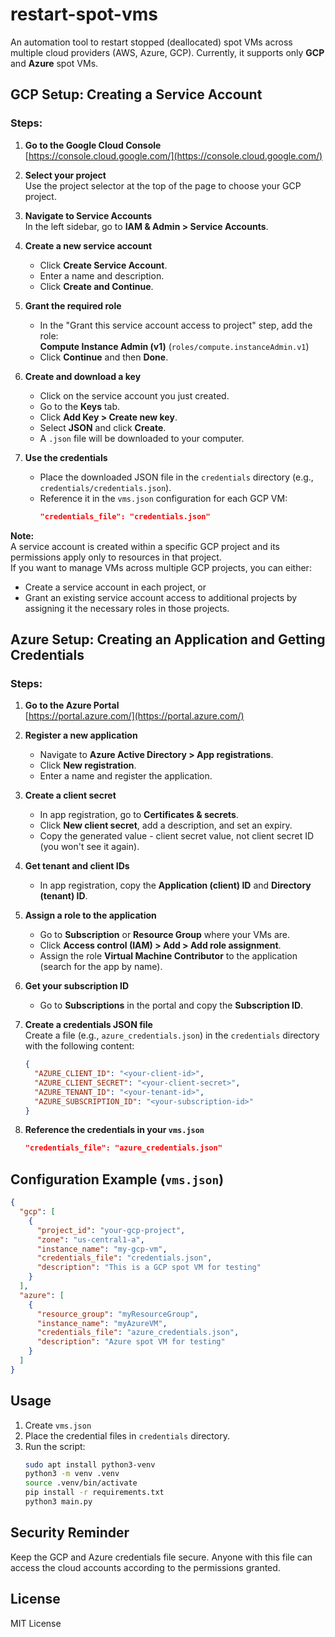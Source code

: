# restart-spot-vms

An automation tool to restart stopped (deallocated) spot VMs across multiple cloud providers (AWS, Azure, GCP). Currently, it supports only **GCP** and **Azure** spot VMs.

## GCP Setup: Creating a Service Account

### Steps:

1. **Go to the Google Cloud Console**  
   [https://console.cloud.google.com/](https://console.cloud.google.com/)

2. **Select your project**  
   Use the project selector at the top of the page to choose your GCP project.

3. **Navigate to Service Accounts**  
   In the left sidebar, go to **IAM & Admin > Service Accounts**.

4. **Create a new service account**  
   - Click **Create Service Account**.
   - Enter a name and description.
   - Click **Create and Continue**.

5. **Grant the required role**  
   - In the "Grant this service account access to project" step, add the role:  
     **Compute Instance Admin (v1)** (`roles/compute.instanceAdmin.v1`)
   - Click **Continue** and then **Done**.

6. **Create and download a key**  
   - Click on the service account you just created.
   - Go to the **Keys** tab.
   - Click **Add Key > Create new key**.
   - Select **JSON** and click **Create**.
   - A `.json` file will be downloaded to your computer.

7. **Use the credentials**  
   - Place the downloaded JSON file in the `credentials` directory (e.g., `credentials/credentials.json`).
   - Reference it in the `vms.json` configuration for each GCP VM:
     ```json
     "credentials_file": "credentials.json"
     ```

**Note:**  
A service account is created within a specific GCP project and its permissions apply only to resources in that project.  
If you want to manage VMs across multiple GCP projects, you can either:
- Create a service account in each project, or
- Grant an existing service account access to additional projects by assigning it the necessary roles in those projects.

## Azure Setup: Creating an Application and Getting Credentials

### Steps:

1. **Go to the Azure Portal**  
   [https://portal.azure.com/](https://portal.azure.com/)

2. **Register a new application**  
   - Navigate to **Azure Active Directory > App registrations**.
   - Click **New registration**.
   - Enter a name and register the application.

3. **Create a client secret**  
   - In app registration, go to **Certificates & secrets**.
   - Click **New client secret**, add a description, and set an expiry.
   - Copy the generated value - client secret value, not client secret ID (you won't see it again).

4. **Get tenant and client IDs**  
   - In app registration, copy the **Application (client) ID** and **Directory (tenant) ID**.

5. **Assign a role to the application**  
   - Go to **Subscription** or **Resource Group** where your VMs are.
   - Click **Access control (IAM) > Add > Add role assignment**.
   - Assign the role **Virtual Machine Contributor** to the application (search for the app by name).

6. **Get your subscription ID**  
   - Go to **Subscriptions** in the portal and copy the **Subscription ID**.

7. **Create a credentials JSON file**  
   Create a file (e.g., `azure_credentials.json`) in the `credentials` directory with the following content:
   ```json
   {
     "AZURE_CLIENT_ID": "<your-client-id>",
     "AZURE_CLIENT_SECRET": "<your-client-secret>",
     "AZURE_TENANT_ID": "<your-tenant-id>",
     "AZURE_SUBSCRIPTION_ID": "<your-subscription-id>"
   }
   ```

8. **Reference the credentials in your `vms.json`**  
   ```json
   "credentials_file": "azure_credentials.json"
   ```

## Configuration Example (`vms.json`)

```json
{
  "gcp": [
    {
      "project_id": "your-gcp-project",
      "zone": "us-central1-a",
      "instance_name": "my-gcp-vm",
      "credentials_file": "credentials.json",
      "description": "This is a GCP spot VM for testing"
    }
  ],
  "azure": [
    {
      "resource_group": "myResourceGroup",
      "instance_name": "myAzureVM",
      "credentials_file": "azure_credentials.json",
      "description": "Azure spot VM for testing"
    }
  ]
}
```

## Usage

1. Create `vms.json`
2. Place the credential files in `credentials` directory.
3. Run the script:
   ```sh
   sudo apt install python3-venv
   python3 -m venv .venv
   source .venv/bin/activate
   pip install -r requirements.txt
   python3 main.py
   ```

## Security Reminder
Keep the GCP and Azure credentials file secure. Anyone with this file can access the cloud accounts according to the permissions granted.

## License

MIT License
